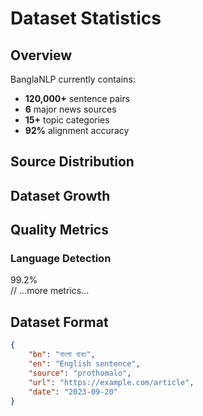 # Dataset Statistics

## Overview

BanglaNLP currently contains:

- **120,000+** sentence pairs
- **6** major news sources
- **15+** topic categories
- **92%** alignment accuracy

## Source Distribution
<div class="visualization-container">
    <canvas id="source-chart"></canvas>
</div>

## Dataset Growth
<div class="chart-container">
    <canvas id="dataset-growth"></canvas>
</div>

## Quality Metrics
<div class="quality-metrics-container">
    <div class="metric-card">
        <h3>Language Detection</h3>
        <div class="metric-value">99.2%</div>
        <div class="quality-bar" style="width: 99.2%"></div>
    </div>
    // ...more metrics...
</div>

## Dataset Format

```json
{
    "bn": "বাংলা বাক্য",
    "en": "English sentence",
    "source": "prothomalo",
    "url": "https://example.com/article",
    "date": "2023-09-20"
}
```
